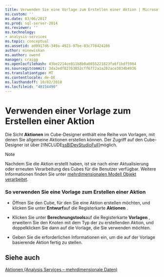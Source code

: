 ```yaml
---
title: Verwenden Sie eine Vorlage zum Erstellen einer Aktion | Microsoft-Dokumentation
ms.custom: ''
ms.date: 03/06/2017
ms.prod: sql-server-2014
ms.reviewer: ''
ms.technology:
- analysis-services
ms.topic: conceptual
ms.assetid: ad0917d6-349a-4923-97be-83c778424286
author: minewiskan
ms.author: owend
manager: craigg
ms.openlocfilehash: 43be2214ce811b8b0a0855221823fa6f1bdf5984
ms.sourcegitcommit: 3da2edf82763852cff6772a1a282ace3034b4936
ms.translationtype: MT
ms.contentlocale: de-DE
ms.lasthandoff: 10/02/2018
ms.locfileid: "48154490"
---
```

# <a name="use-a-template-to-create-an-action"></a>Verwenden einer Vorlage zum Erstellen einer Aktion
  Die Sicht **Aktionen** im Cube-Designer enthält eine Reihe von Vorlagen, mit denen Sie allgemeine Aktionen erstellen können. Der Zugriff auf den Cube-Designer ist über [!INCLUDE[ssBIDevStudioFull](../../includes/ssbidevstudiofull-md.md)]möglich.  
  
> [!NOTE]  
>  Nachdem Sie die Aktion erstellt haben, ist sie nach einer Aktualisierung oder erneuten Verarbeitung des Cubes für die Benutzer verfügbar. Weitere Informationen finden Sie unter [mehrdimensionalen Modell Objekt verarbeitet](processing-a-multidimensional-model-analysis-services.md).  
  
### <a name="to-use-a-template-to-create-an-action"></a>So verwenden Sie eine Vorlage zum Erstellen einer Aktion  
  
-   Öffnen Sie den Cube, für den Sie eine Aktion erstellen möchten, und klicken Sie unter **Entwurf**auf die Registerkarte **Aktionen** .  
  
-   Klicken Sie unter **Berechnungstools**auf die Registerkarte **Vorlagen** , erweitern Sie den Knoten mit dem Typ der zu erstellenden Aktion, und doppelklicken Sie dann auf die Vorlage, die Sie verwenden möchten.  
  
-   Geben Sie die erforderlichen Informationen ein, um die auf der Vorlage basierende Aktion fertig zu stellen.  
  
## <a name="see-also"></a>Siehe auch  
 [Aktionen &#40;Analysis Services – mehrdimensionale Daten&#41;](actions-analysis-services-multidimensional-data.md)  
  
  
